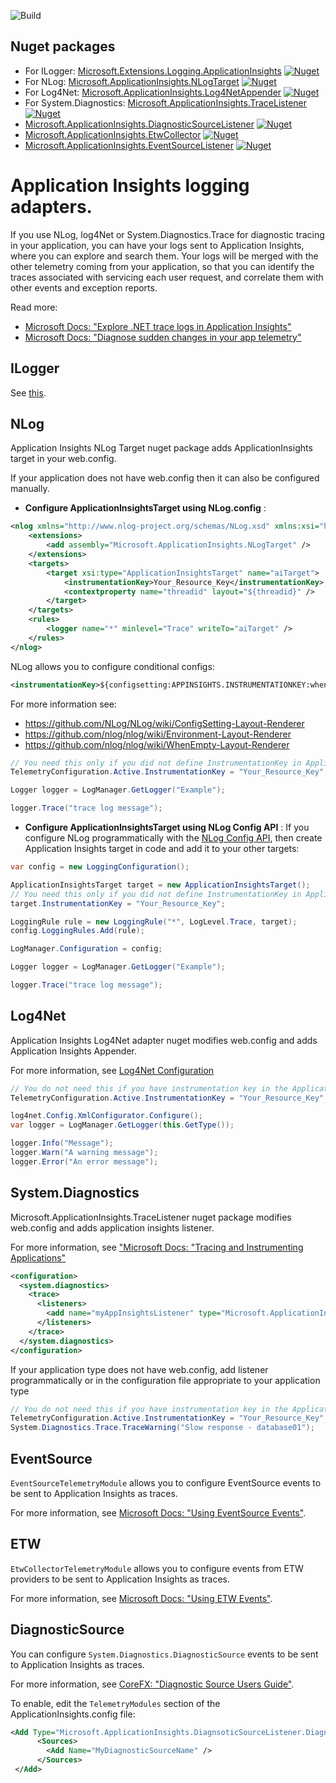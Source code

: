 ![Build](https://mseng.visualstudio.com/DefaultCollection/_apis/public/build/definitions/96a62c4a-58c2-4dbb-94b6-5979ebc7f2af/2637/badge) 

## Nuget packages

- For ILogger:
 [Microsoft.Extensions.Logging.ApplicationInsights](https://www.nuget.org/packages/Microsoft.Extensions.Logging.ApplicationInsights/)
[![Nuget](https://img.shields.io/nuget/vpre/Microsoft.Extensions.Logging.ApplicationInsights.svg)](https://www.nuget.org/packages/Microsoft.Extensions.Logging.ApplicationInsights/)
- For NLog:
 [Microsoft.ApplicationInsights.NLogTarget](http://www.nuget.org/packages/Microsoft.ApplicationInsights.NLogTarget/)
[![Nuget](https://img.shields.io/nuget/vpre/Microsoft.ApplicationInsights.NLogTarget.svg)](https://www.nuget.org/packages/Microsoft.ApplicationInsights.NLogTarget/)
- For Log4Net: [Microsoft.ApplicationInsights.Log4NetAppender](http://www.nuget.org/packages/Microsoft.ApplicationInsights.Log4NetAppender/)
[![Nuget](https://img.shields.io/nuget/vpre/Microsoft.ApplicationInsights.Log4NetAppender.svg)](https://www.nuget.org/packages/Microsoft.ApplicationInsights.Log4NetAppender/)
- For System.Diagnostics: [Microsoft.ApplicationInsights.TraceListener](http://www.nuget.org/packages/Microsoft.ApplicationInsights.TraceListener/)
[![Nuget](https://img.shields.io/nuget/vpre/Microsoft.ApplicationInsights.TraceListener.svg)](https://www.nuget.org/packages/Microsoft.ApplicationInsights.TraceListener/)
- [Microsoft.ApplicationInsights.DiagnosticSourceListener](http://www.nuget.org/packages/Microsoft.ApplicationInsights.DiagnosticSourceListener/)
[![Nuget](https://img.shields.io/nuget/vpre/Microsoft.ApplicationInsights.DiagnosticSourceListener.svg)](https://www.nuget.org/packages/Microsoft.ApplicationInsights.DiagnosticSourceListener/)
- [Microsoft.ApplicationInsights.EtwCollector](http://www.nuget.org/packages/Microsoft.ApplicationInsights.EtwCollector/)
[![Nuget](https://img.shields.io/nuget/vpre/Microsoft.ApplicationInsights.EtwCollector.svg)](https://www.nuget.org/packages/Microsoft.ApplicationInsights.EtwCollector/)
- [Microsoft.ApplicationInsights.EventSourceListener](http://www.nuget.org/packages/Microsoft.ApplicationInsights.EventSourceListener/)
[![Nuget](https://img.shields.io/nuget/vpre/Microsoft.ApplicationInsights.EventSourceListener.svg)](https://www.nuget.org/packages/Microsoft.ApplicationInsights.EventSourceListener/)

Application Insights logging adapters. 
==============================

If you use NLog, log4Net or System.Diagnostics.Trace for diagnostic tracing in your  application, you can have your logs sent to Application Insights, where you can explore and search them. Your logs will be merged with the other telemetry coming from your application, so that you can identify the traces associated with servicing each user request, and correlate them with other events and exception reports.

Read more:
- [Microsoft Docs: "Explore .NET trace logs in Application Insights"](https://docs.microsoft.com/azure/application-insights/app-insights-asp-net-trace-logs)
- [Microsoft Docs: "Diagnose sudden changes in your app telemetry"](https://docs.microsoft.com/azure/application-insights/app-insights-analytics-diagnostics#trace)

## ILogger
See [this](../src/ILogger/Readme.md).

## NLog

Application Insights NLog Target nuget package adds ApplicationInsights target in your web.config.

If your application does not have web.config then it can also be configured manually.

 * **Configure ApplicationInsightsTarget using NLog.config** :

```xml
<nlog xmlns="http://www.nlog-project.org/schemas/NLog.xsd" xmlns:xsi="http://www.w3.org/2001/XMLSchema-instance">
    <extensions>
		<add assembly="Microsoft.ApplicationInsights.NLogTarget" />
    </extensions>
	<targets>
		<target xsi:type="ApplicationInsightsTarget" name="aiTarget">
			<instrumentationKey>Your_Resource_Key</instrumentationKey>	<!-- Only required if not using ApplicationInsights.config -->
			<contextproperty name="threadid" layout="${threadid}" />	<!-- Can be repeated with more context -->
		</target>
	</targets>
	<rules>
		<logger name="*" minlevel="Trace" writeTo="aiTarget" />
	</rules>
</nlog>
```

NLog allows you to configure conditional configs:

```xml
<instrumentationKey>${configsetting:APPINSIGHTS.INSTRUMENTATIONKEY:whenEmpty=${environment:APPINSIGHTS_INSTRUMENTATIONKEY}}</instrumentationKey>	
```

For more information see:
- https://github.com/NLog/NLog/wiki/ConfigSetting-Layout-Renderer
- https://github.com/nlog/nlog/wiki/Environment-Layout-Renderer
- https://github.com/nlog/nlog/wiki/WhenEmpty-Layout-Renderer



```csharp
// You need this only if you did not define InstrumentationKey in ApplicationInsights.config (Or in the NLog.config)
TelemetryConfiguration.Active.InstrumentationKey = "Your_Resource_Key";

Logger logger = LogManager.GetLogger("Example");

logger.Trace("trace log message");
```

* **Configure ApplicationInsightsTarget using NLog Config API** :
If you configure NLog programmatically with the [NLog Config API](https://github.com/nlog/NLog/wiki/Configuration-API), then create Application Insights target in code and add it to your other targets:

```csharp
var config = new LoggingConfiguration();

ApplicationInsightsTarget target = new ApplicationInsightsTarget();
// You need this only if you did not define InstrumentationKey in ApplicationInsights.config or want to use different instrumentation key
target.InstrumentationKey = "Your_Resource_Key";

LoggingRule rule = new LoggingRule("*", LogLevel.Trace, target);
config.LoggingRules.Add(rule);

LogManager.Configuration = config;

Logger logger = LogManager.GetLogger("Example");

logger.Trace("trace log message");
``` 

## Log4Net

Application Insights Log4Net adapter nuget modifies web.config and adds Application Insights Appender.

For more information, see [Log4Net Configuration](https://logging.apache.org/log4net/release/manual/configuration.html)

```csharp
// You do not need this if you have instrumentation key in the ApplicationInsights.config
TelemetryConfiguration.Active.InstrumentationKey = "Your_Resource_Key";

log4net.Config.XmlConfigurator.Configure();
var logger = LogManager.GetLogger(this.GetType());

logger.Info("Message");
logger.Warn("A warning message");
logger.Error("An error message");
```

## System.Diagnostics

Microsoft.ApplicationInsights.TraceListener nuget package modifies web.config and adds application insights listener. 

For more information, see ["Microsoft Docs: "Tracing and Instrumenting Applications"](https://docs.microsoft.com/dotnet/framework/debug-trace-profile/tracing-and-instrumenting-applications)

```xml
<configuration>
  <system.diagnostics>
    <trace>
      <listeners>
        <add name="myAppInsightsListener" type="Microsoft.ApplicationInsights.TraceListener.ApplicationInsightsTraceListener, Microsoft.ApplicationInsights.TraceListener" />
      </listeners>
    </trace>
  </system.diagnostics>
</configuration>
```

If your application type does not have web.config, add listener programmatically or in the configuration file appropriate to your application type

```csharp
// You do not need this if you have instrumentation key in the ApplicationInsights.config
TelemetryConfiguration.Active.InstrumentationKey = "Your_Resource_Key";
System.Diagnostics.Trace.TraceWarning("Slow response - database01");

``` 


## EventSource

`EventSourceTelemetryModule` allows you to configure EventSource events to be sent to Application Insights as traces. 

For more information, see [Microsoft Docs: "Using EventSource Events"](https://docs.microsoft.com/azure/application-insights/app-insights-asp-net-trace-logs#using-eventsource-events).


## ETW

`EtwCollectorTelemetryModule` allows you to configure events from ETW providers to be sent to Application Insights as traces. 

For more information, see [Microsoft Docs: "Using ETW Events"](https://docs.microsoft.com/azure/application-insights/app-insights-asp-net-trace-logs#using-etw-events).


## DiagnosticSource

You can configure `System.Diagnostics.DiagnosticSource` events to be sent to Application Insights as traces.

For more information, see [CoreFX: "Diagnostic Source Users Guide"](https://github.com/dotnet/corefx/blob/master/src/System.Diagnostics.DiagnosticSource/src/DiagnosticSourceUsersGuide.md).

To enable, edit the `TelemetryModules` section of the ApplicationInsights.config file:

```xml
<Add Type="Microsoft.ApplicationInsights.DiagnsoticSourceListener.DiagnosticSourceTelemetryModule, Microsoft.ApplicationInsights.DiagnosticSourceListener">
      <Sources>
        <Add Name="MyDiagnosticSourceName" />
      </Sources>
 </Add>
 ```

